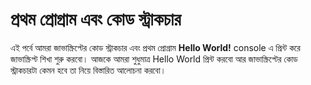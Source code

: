 # প্রথম প্রোগ্রাম এবং কোড স্ট্রাকচার

এই পর্বে আমরা জাভাস্ক্রিপ্টের কোড স্ট্রাকচার এবং প্রথম প্রোগ্রাম **Hello World!** console এ প্রিন্ট করে জাভাস্ক্রিপ্ট শিখা শুরু করবো। আজকে আমরা শুধুমাত্র Hello World প্রিন্ট করবো আর জাভাস্ক্রিপ্টের কোড স্ট্রাকচারটা কেমন হবে তা নিয়ে বিস্তারিত আলোচনা করবো।



